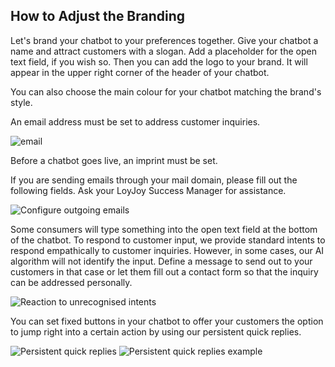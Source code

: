 ## How to Adjust the Branding

Let's brand your chatbot to your preferences together. Give your chatbot a name and attract customers with a slogan. Add a placeholder for the open text field, if you wish so.
Then you can add the logo to your brand. It will appear in the upper right corner of the header of your chatbot.

You can also choose the main colour for your chatbot matching the brand's style.

An email address must be set to address customer inquiries.

![email](https://raw.githubusercontent.com/loyjoy/welcome/master/help/bots/bot/branding_email.png)

Before a chatbot goes live, an imprint must be set.

If you are sending emails through your mail domain, please fill out the following fields. Ask your LoyJoy Success Manager for assistance.

![Configure outgoing emails](https://raw.githubusercontent.com/loyjoy/welcome/master/help/bots/bot/configure_outgoing_emails.png)

Some consumers will type something into the open text field at the bottom of the chatbot. To respond to customer input, we provide standard intents to respond empathically to customer inquiries. However, in some cases, our AI algorithm will not identify the input. Define a message to send out to your customers in that case or let them fill out a contact form so that the inquiry can be addressed personally.


![Reaction to unrecognised intents](https://raw.githubusercontent.com/loyjoy/welcome/master/help/bots/bot/reaction_unrecognised_intents.png)


You can set fixed buttons in your chatbot to offer your customers the option to jump right into a certain action by using our persistent quick replies.


![Persistent quick replies](https://raw.githubusercontent.com/loyjoy/welcome/master/help/bots/bot/persistent_quick_replies.png)
![Persistent quick replies example](https://raw.githubusercontent.com/loyjoy/welcome/master/help/bots/bot/persistent_click_example.png)

